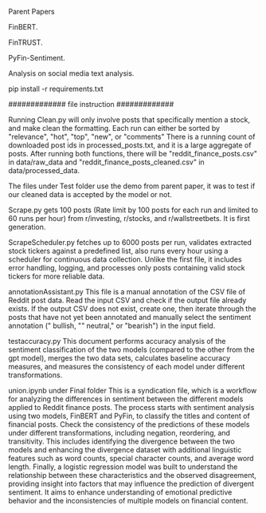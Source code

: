 Parent Papers

FinBERT.

FinTRUST.

PyFin-Sentiment.

Analysis on social media text analysis.

pip install -r requirements.txt


############# file instruction #############

Running Clean.py
will only involve posts that specifically mention a stock, and make clean the formatting.
Each run can either be sorted by "relevance", "hot", "top", "new", or "comments"
There is a running count of downloaded post ids in processed_posts.txt, and it is a large aggregate of posts.
After running both functions, there will be "reddit_finance_posts.csv" in data/raw_data and "reddit_finance_posts_cleaned.csv" in data/processed_data.


The files under Test folder use the demo from parent paper, it was to test if our cleaned data is accepted by the model or not.

Scrape.py 
gets 100 posts (Rate limit by 100 posts for each run and limited to 60 runs per hour) from r/investing, r/stocks, and r/wallstreetbets. It is first generation.

ScrapeScheduler.py 
fetches up to 6000 posts per run, validates extracted stock tickers against a predefined list, also runs every hour using a scheduler for continuous data collection. Unlike the first file, it includes error handling, logging, and processes only posts containing valid stock tickers for more reliable data.

annotationAssistant.py
This file is a manual annotation of the CSV file of Reddit post data. Read the input CSV and check if the output file already exists. If the output CSV does not exist, create one, then iterate through the posts that have not yet been annotated and manually select the sentiment annotation (" bullish, "" neutral," or "bearish") in the input field.

testaccuracy.py
This document performs accuracy analysis of the sentiment classification of the two models (compared to the other from the gpt model), merges the two data sets, calculates baseline accuracy measures, and measures the consistency of each model under different transformations.

union.ipynb under Final folder 
This is a syndication file, which is a workflow for analyzing the differences in sentiment between the different models applied to Reddit finance posts. The process starts with sentiment analysis using two models, FinBERT and PyFin, to classify the titles and content of financial posts. Check the consistency of the predictions of these models under different transformations, including negation, reordering, and transitivity. This includes identifying the divergence between the two models and enhancing the divergence dataset with additional linguistic features such as word counts, special character counts, and average word length. Finally, a logistic regression model was built to understand the relationship between these characteristics and the observed disagreement, providing insight into factors that may influence the prediction of divergent sentiment. It aims to enhance understanding of emotional predictive behavior and the inconsistencies of multiple models on financial content.


